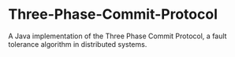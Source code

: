 # Three-Phase-Commit-Protocol
A Java implementation of the Three Phase Commit Protocol, a fault tolerance algorithm in distributed systems.
